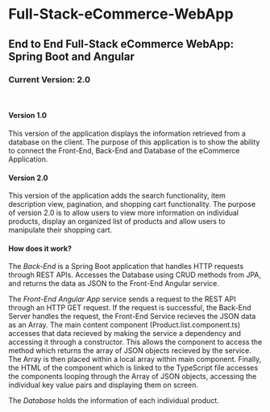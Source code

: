 # Full-Stack-eCommerce-WebApp
<h2>End to End Full-Stack eCommerce WebApp: Spring Boot and Angular</h2>

<h3>Current Version: 2.0</h3>
<br>
<h4>Version 1.0</h4>
This version of the application displays the information retrieved from a database on the client.
The purpose of this application is to show the ability to connect the Front-End, Back-End and Database of the eCommerce Application.


<h4>Version 2.0</h4>
This version of the application adds the search functionality, item description view, pagination, and shopping cart functionality.
The purpose of version 2.0 is to allow users to view more information on individual products, display an organized list of products and allow users to manipulate their shopping cart.

<h4>How does it work?</h4>

The <em>Back-End</em> is a Spring Boot application that handles HTTP requests through REST APIs. Accesses the Database using CRUD methods from JPA, and returns the data as JSON to the Front-End Angular service.

The <em>Front-End Angular App</em> service sends a request to the REST API through an HTTP GET request. If the request is successful, the Back-End Server handles the request, the Front-End Service recieves the JSON data as an Array. The main content component (Product.list.component.ts) accesses that data recieved by making the service a dependency and accessing it through a constructor. This allows the component to access the method which returns the array of JSON objects recieved by the service. The Array is then placed within a local array within main component. Finally, the HTML of the component which is linked to the TypeScript file accesses the components looping through the Array of JSON objects, accessing the individual key value pairs and displaying them on screen.

The <em>Database</em> holds the information of each individual product.


